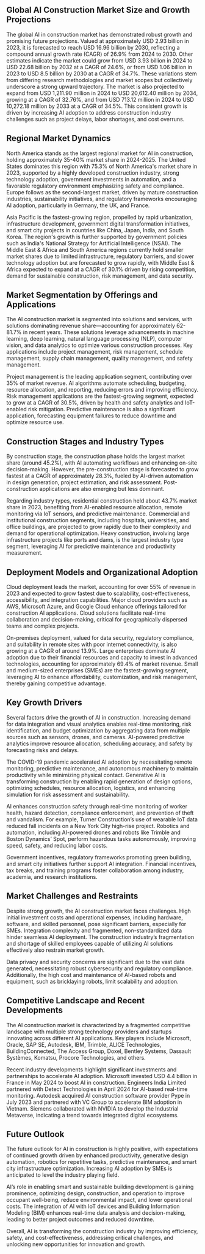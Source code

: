 ## Global AI Construction Market Size and Growth Projections
The global AI in construction market has demonstrated robust growth and promising future projections. Valued at approximately USD 2.93 billion in 2023, it is forecasted to reach USD 16.96 billion by 2030, reflecting a compound annual growth rate (CAGR) of 26.9% from 2024 to 2030. Other estimates indicate the market could grow from USD 3.93 billion in 2024 to USD 22.68 billion by 2032 at a CAGR of 24.6%, or from USD 1.06 billion in 2023 to USD 8.5 billion by 2030 at a CAGR of 34.7%. These variations stem from differing research methodologies and market scopes but collectively underscore a strong upward trajectory. The market is also projected to expand from USD 1,211.90 million in 2024 to USD 20,612.40 million by 2034, growing at a CAGR of 32.76%, and from USD 713.12 million in 2024 to USD 10,272.18 million by 2033 at a CAGR of 34.5%. This consistent growth is driven by increasing AI adoption to address construction industry challenges such as project delays, labor shortages, and cost overruns.

## Regional Market Dynamics
North America stands as the largest regional market for AI in construction, holding approximately 35-40% market share in 2024-2025. The United States dominates this region with 75.3% of North America's market share in 2023, supported by a highly developed construction industry, strong technology adoption, government investments in automation, and a favorable regulatory environment emphasizing safety and compliance. Europe follows as the second-largest market, driven by mature construction industries, sustainability initiatives, and regulatory frameworks encouraging AI adoption, particularly in Germany, the UK, and France.

Asia Pacific is the fastest-growing region, propelled by rapid urbanization, infrastructure development, government digital transformation initiatives, and smart city projects in countries like China, Japan, India, and South Korea. The region's growth is further supported by government policies such as India's National Strategy for Artificial Intelligence (NSAI). The Middle East & Africa and South America regions currently hold smaller market shares due to limited infrastructure, regulatory barriers, and slower technology adoption but are forecasted to grow rapidly, with Middle East & Africa expected to expand at a CAGR of 30.1% driven by rising competition, demand for sustainable construction, risk management, and data security.

## Market Segmentation by Offerings and Applications
The AI construction market is segmented into solutions and services, with solutions dominating revenue share—accounting for approximately 62-81.7% in recent years. These solutions leverage advancements in machine learning, deep learning, natural language processing (NLP), computer vision, and data analytics to optimize various construction processes. Key applications include project management, risk management, schedule management, supply chain management, quality management, and safety management.

Project management is the leading application segment, contributing over 35% of market revenue. AI algorithms automate scheduling, budgeting, resource allocation, and reporting, reducing errors and improving efficiency. Risk management applications are the fastest-growing segment, expected to grow at a CAGR of 30.5%, driven by health and safety analytics and IoT-enabled risk mitigation. Predictive maintenance is also a significant application, forecasting equipment failures to reduce downtime and optimize resource use.

## Construction Stages and Industry Types
By construction stage, the construction phase holds the largest market share (around 45.2%), with AI automating workflows and enhancing on-site decision-making. However, the pre-construction stage is forecasted to grow fastest at a CAGR of approximately 28.3%, fueled by AI-driven automation in design generation, project estimation, and risk assessment. Post-construction applications are also emerging but less dominant.

Regarding industry types, residential construction held about 43.7% market share in 2023, benefiting from AI-enabled resource allocation, remote monitoring via IoT sensors, and predictive maintenance. Commercial and institutional construction segments, including hospitals, universities, and office buildings, are projected to grow rapidly due to their complexity and demand for operational optimization. Heavy construction, involving large infrastructure projects like ports and dams, is the largest industry type segment, leveraging AI for predictive maintenance and productivity measurement.

## Deployment Models and Organizational Adoption
Cloud deployment leads the market, accounting for over 55% of revenue in 2023 and expected to grow fastest due to scalability, cost-effectiveness, accessibility, and integration capabilities. Major cloud providers such as AWS, Microsoft Azure, and Google Cloud enhance offerings tailored for construction AI applications. Cloud solutions facilitate real-time collaboration and decision-making, critical for geographically dispersed teams and complex projects.

On-premises deployment, valued for data security, regulatory compliance, and suitability in remote sites with poor internet connectivity, is also growing at a CAGR of around 13.9%. Large enterprises dominate AI adoption due to their financial resources and capacity to invest in advanced technologies, accounting for approximately 69.4% of market revenue. Small and medium-sized enterprises (SMEs) are the fastest-growing segment, leveraging AI to enhance affordability, customization, and risk management, thereby gaining competitive advantage.

## Key Growth Drivers
Several factors drive the growth of AI in construction. Increasing demand for data integration and visual analytics enables real-time monitoring, risk identification, and budget optimization by aggregating data from multiple sources such as sensors, drones, and cameras. AI-powered predictive analytics improve resource allocation, scheduling accuracy, and safety by forecasting risks and delays.

The COVID-19 pandemic accelerated AI adoption by necessitating remote monitoring, predictive maintenance, and autonomous machinery to maintain productivity while minimizing physical contact. Generative AI is transforming construction by enabling rapid generation of design options, optimizing schedules, resource allocation, logistics, and enhancing simulation for risk assessment and sustainability.

AI enhances construction safety through real-time monitoring of worker health, hazard detection, compliance enforcement, and prevention of theft and vandalism. For example, Turner Construction’s use of wearable IoT data reduced fall incidents on a New York City high-rise project. Robotics and automation, including AI-powered drones and robots like Trimble and Boston Dynamics’ Spot, perform hazardous tasks autonomously, improving speed, safety, and reducing labor costs.

Government incentives, regulatory frameworks promoting green building, and smart city initiatives further support AI integration. Financial incentives, tax breaks, and training programs foster collaboration among industry, academia, and research institutions.

## Market Challenges and Restraints
Despite strong growth, the AI construction market faces challenges. High initial investment costs and operational expenses, including hardware, software, and skilled personnel, pose significant barriers, especially for SMEs. Integration complexity and fragmented, non-standardized data hinder seamless AI deployment. The construction industry’s fragmentation and shortage of skilled employees capable of utilizing AI solutions effectively also restrain market growth.

Data privacy and security concerns are significant due to the vast data generated, necessitating robust cybersecurity and regulatory compliance. Additionally, the high cost and maintenance of AI-based robots and equipment, such as bricklaying robots, limit scalability and adoption.

## Competitive Landscape and Recent Developments
The AI construction market is characterized by a fragmented competitive landscape with multiple strong technology providers and startups innovating across different AI applications. Key players include Microsoft, Oracle, SAP SE, Autodesk, IBM, Trimble, ALICE Technologies, BuildingConnected, The Access Group, Doxel, Bentley Systems, Dassault Systèmes, Komatsu, Procore Technologies, and others.

Recent industry developments highlight significant investments and partnerships to accelerate AI adoption. Microsoft invested USD 4.4 billion in France in May 2024 to boost AI in construction. Engineers India Limited partnered with Detect Technologies in April 2024 for AI-based real-time monitoring. Autodesk acquired AI construction software provider Pype in July 2023 and partnered with VC Group to accelerate BIM adoption in Vietnam. Siemens collaborated with NVIDIA to develop the Industrial Metaverse, indicating a trend towards integrated digital ecosystems.

## Future Outlook
The future outlook for AI in construction is highly positive, with expectations of continued growth driven by enhanced productivity, generative design automation, robotics for repetitive tasks, predictive maintenance, and smart city infrastructure optimization. Increasing AI adoption by SMEs is anticipated to level the industry playing field.

AI’s role in enabling smart and sustainable building development is gaining prominence, optimizing design, construction, and operation to improve occupant well-being, reduce environmental impact, and lower operational costs. The integration of AI with IoT devices and Building Information Modeling (BIM) enhances real-time data analysis and decision-making, leading to better project outcomes and reduced downtime.

Overall, AI is transforming the construction industry by improving efficiency, safety, and cost-effectiveness, addressing critical challenges, and unlocking new opportunities for innovation and growth.